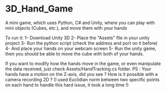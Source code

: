 # 3D_Hand_Game
 A mini game, which uses Python, C# and Unity, where you can play with mini objects (Cubes, etc.), and move them with your hands

To run it: 
 1-  Download Unity 3D
 2-  Place the "Assets" file in your unity project
 3-  Run the python script (check the address and port on it before)
 4-  And place your hands on your webcam screen
 5-  Run the unity game, then you should be able to move the cube with both of your hands.

If you want to modify how the hands move in the game, or even manipulate the data received, just check Assets/HandTracking.cs folder.
PS : Your hands have a motion on the Z-axis, did you see ? How is it possible with a camera recording 2D ? (I used Euclidian norm between two specific points on each hand to handle this hard issue, it took a long time !)

